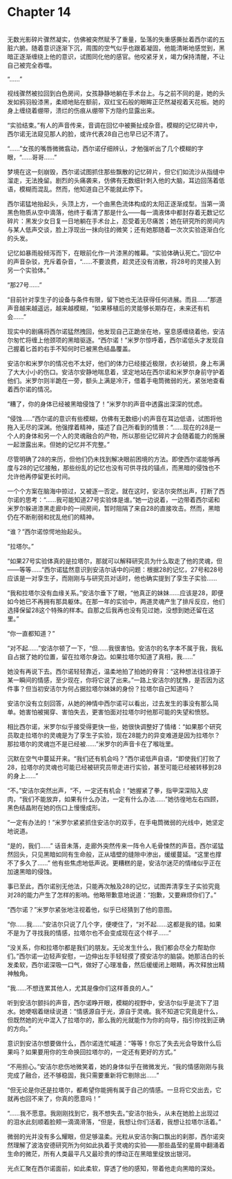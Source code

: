 # Chapter 14

<br>
无数光影碎片骤然凝实，仿佛被突然赋予了重量，坠落的失重感撕扯着西尔诺的五脏六腑。随着意识逐渐下沉，周围的空气似乎也跟着凝固，他能清晰地感觉到，黑暗正逐渐缠绕上他的意识，试图同化他的感官。他咬紧牙关，竭力保持清醒，不让自己被完全吞噬。

“……”

视线骤然被拉回到白色房间，女孩静静地躺在手术台上。与之前不同的是，她的头发如鸦羽般漆黑，柔顺地贴在额前，双红宝石般的眼眸正茫然凝视着天花板。她的身上缠绕着绷带，溃烂的伤痕从绷带下方隐约显露出来。

“实验结束。”有人的声音传来，音调在回忆中被撕扯成杂音。模糊的记忆碎片中，西尔诺无法窥见那人的脸，或许代表28自己也早已记不清了。

“……”女孩的嘴唇微微翕动，西尔诺仔细辨认，才勉强听出了几个模糊的字眼，“……哥哥……”

梦境在这一刻崩毁，西尔诺试图抓住那些飘散的记忆碎片，但它们如流沙从指缝中溜走，无法挽留。剧烈的头痛袭来，仿佛有无数细针刺入他的大脑，耳边回荡着低语，模糊而混乱。然而，他知道自己不能就此停下。

西尔诺猛地抬起头，头顶上方，一个由黑色流体构成的太阳正逐渐成型。当第一滴黑色物质从空中滴落，他终于看清了那是什么——每一滴液体中都封存着无数记忆碎片：黑发少女日复一日地躺在手术台上，忍受着无尽痛苦；她在研究所的房间内与某人低声交谈，脸上浮现出一抹向往的微笑；还有她那随着一次次实验逐渐白化的头发。

记忆如暴雨般倾泻而下，在眼前化作一片漆黑的帷幕。“实验体确认死亡。”回忆中的声音杂驳，充斥着杂音，“……不要浪费，趁灵还没有消散，将28号的灵接入到另一个实验体。”

“那27号……”

“目前针对孪生子的设备与条件有限，留下她也无法获得任何进展。而且……”那道声音越来越遥远，越来越模糊，“如果移植后的灵能够长期存在，未来还有机会……”

现实中的剧痛将西尔诺猛然拽回，他发现自己正跪坐在地，窒息感缠绕着他，安洁尔匆忙将缠上他颈项的黑暗驱逐。“西尔诺！”米罗尔惊呼着，西尔诺低头才发现自己握着匕首的右手不知何时已被黑色结晶覆盖。

安洁尔和米罗尔的情况也不太好，他们的体力已经接近极限，衣衫破损，身上布满了大大小小的伤口。安洁尔安静地喘息着，坚定地站在西尔诺和米罗尔身前守护着他们。米罗尔则半跪在一旁，额头上满是冷汗，借着手电筒微弱的光，紧张地查看着西尔诺的情况。

“糟了，你的身体已经被黑暗侵蚀了！”米罗尔的声音中透露出深深的忧虑。

“侵蚀……”西尔诺的意识有些模糊，仿佛有无数细小的声音在耳边低语，试图将他拖入无尽的深渊。他强撑着精神，描述了自己所看到的情景：“……现在的28是一个人的身体和另一个人的灵魂融合的产物，所以那些记忆碎片才会随着能力的施展一起泄露出来。但她的记忆并不完整。”

尽管明确了28的来历，但他们仍未找到解决眼前困境的方法。即使西尔诺能够再度与28的记忆接触，那些纷乱的记忆也没有可供寻找的锚点，而黑暗的侵蚀也不允许他再停留更长时间。

一个个方案在脑海中掠过，又被逐一否定。就在这时，安洁尔突然出声，打断了西尔诺的思考：“……我可能知道27号实验体是谁。”她一边说着，一边带着西尔诺和米罗尔躲进漆黑走廊中的一间房间，暂时阻隔了来自28的直接攻击。然而，黑暗仍在不断削弱和扰乱他们的精神。

“谁？”西尔诺惊愕地抬起头。

“拉塔尔。”

“如果27号实验体真的是拉塔尔，那就可以解释研究员为什么取走了他的灵魂，但——等等……”西尔诺猛然意识到安洁尔话中的问题：根据28的记忆，27号和28号应该是一对孪生子，而刚刚与与研究员对话时，他也确实提到了孪生子实验……

“我和拉塔尔没有血缘关系。”安洁尔垂下了眼，“他真正的妹妹……应该是28，即便如今她已不再拥有那具躯体。在那一年的实验中，两道灵魂产生了排斥反应，他们选择保留28这个特殊的样本。自那之后我再也没有见过她，没想到她还留在这里。”

“你一直都知道？”

“对不起……”安洁尔顿了一下，“但……我很害怕。安洁尔的名字本不属于我，我私自占据了她的位置，留在拉塔尔身边。如果拉塔尔知道了真相，我……”

她没有再说下去。西尔诺轻轻靠近，温柔地拍了拍她的脊背：“这种想法往往源于某一瞬间的情感，至少现在，你将它说了出来。”一路上安洁尔的犹豫，是否因为这件事？但当初安洁尔为何占据拉塔尔妹妹的身份？拉塔尔自己知道吗？

安洁尔没有立刻回答，从她的神情中西尔诺可以看出，过去发生的事没有那么简单。她害怕被揭穿、害怕失去，更害怕面对拉塔尔时他那可能的失望和愤怒。

相比西尔诺，米罗尔似乎接受得更快一些，她很快调整好了情绪：“如果那个研究员取走拉塔尔的灵魂是为了孪生子实验，现在28能力的异变难道是因为拉塔尔？那拉塔尔的灵魂岂不是已经被……”米罗尔的声音卡在了喉咙里。

沉默在空气中蔓延开来。“我们还有机会吗？”西尔诺低声自语，“即使我们打败了28，拉塔尔的灵魂也可能已经被研究员带走进行实验，甚至可能已经被转移到28的身上……”

“不。”安洁尔突然出声，“不，一定还有机会！”她握紧了拳，指甲深深陷入皮肉，“我们不能放弃，如果有什么办法，一定有什么办法……”她彷徨地左右四顾，黑色结晶附在她的伤口上慢慢成形。

“一定有办法的！”米罗尔紧紧抓住安洁尔的双手，在手电筒微弱的光线中，她坚定地说道。

“是的，我们……” 话音未落，走廊外突然传来一阵令人毛骨悚然的声音。西尔诺猛然回头，只见黑暗如同有生命般，正从墙壁的缝隙中渗出，缓缓蔓延。“这里也撑不了多久了……” 他有些焦虑地低声说。更糟糕的是，安洁尔迷茫的情绪似乎正在加速黑暗的侵蚀。

事已至此，西尔诺别无他法，只能再次触及28的记忆，试图弄清孪生子实验究竟对28的能力产生了怎样的影响。他略带歉意地说道：“抱歉，又要麻烦你们了。”

“西尔诺？”米罗尔紧张地注视着他，似乎已经猜到了他的意图。

“你……我……”安洁尔只说了几个字，便哽住了，“对不起……这都是我的错。如果不是为了寻找我的情感，拉塔尔也不会变成现在这个样子……”

“没关系，你和拉塔尔都是我们的朋友。无论发生什么，我们都会尽全力帮助你们。”西尔诺一边轻声安慰，一边伸出左手轻轻摸了摸安洁尔的脑袋。她那洁白的长发柔软，西尔诺深吸一口气，做好了心理准备，然后缓缓闭上眼睛，再次释放出精神触角。

“我……不想连累其他人，尤其是像你们这样善良的人。”

听到安洁尔颤抖的声音，西尔诺睁开眼，模糊的视野中，安洁尔似乎是流下了泪水。她哽咽着继续说道：“情感源自于光，源自于灵魂。我不知道它究竟是什么，但既然她的光中混入了拉塔尔的，那么我的光就能作为你的向导，指引你找到正确的方向。”

意识到安洁尔想要做什么，西尔诺连忙喊道：“等等！你忘了失去光会导致什么后果吗？如果要用你的生命换回拉塔尔的，一定还有更好的方式。”

“不用担心。”安洁尔悲伤地微笑着，她的身体似乎在微微发光，“我的情感刚刚与我完成了融合，还不够稳固，我只需要重新将它剔除出……”

“但无论是你还是拉塔尔，都希望你能拥有属于自己的情感。一旦将它交出去，它就再也回不来了，你真的愿意吗！”

“……我不愿意。我刚刚找到它，我不想失去。”安洁尔抬头，从未在她脸上出现过的泪水此刻顺着脸颊一滴滴滑落，“但是，我想让你们活着，我想让拉塔尔活着。”

微弱的光并没有多么耀眼，但足够温柔。光粒从安洁尔胸口飘出的刹那，西尔诺突然理解了波洛安德研究所为何如此执着于灵魂的实验——那些晶莹的星屑中翻涌着生命的微茫，所有人类最平凡又最珍贵的悸动正在黑暗里绽放出银河。

光点汇聚在西尔诺面前，如此柔软，穿透了他的感知，带着他走向黑暗的深处。
